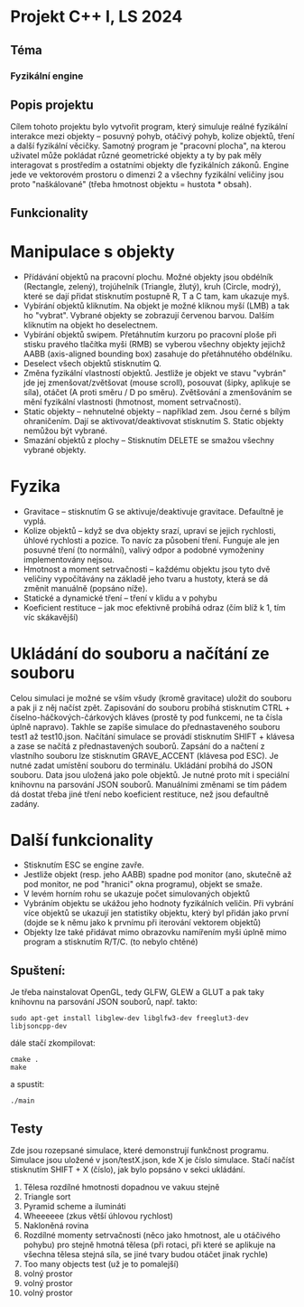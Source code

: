 # Projekt C++ I, LS 2024

## Téma

### Fyzikální engine

## Popis projektu

Cílem tohoto projektu bylo vytvořit program, který simuluje reálné fyzikální interakce mezi objekty – posuvný pohyb, otáčivý pohyb, kolize objektů, tření a další fyzikální věcičky. Samotný program je "pracovní plocha", na kterou uživatel může pokládat různé geometrické objekty a ty by pak měly interagovat s prostředím a ostatními objekty dle fyzikálních zákonů. Engine jede ve vektorovém prostoru o dimenzi 2 a všechny fyzikální veličiny jsou proto "naškálované" (třeba hmotnost objektu = hustota * obsah).

## Funkcionality

# Manipulace s objekty

- Přídávání objektů na pracovní plochu. Možné objekty jsou obdélník (Rectangle, zelený), trojúhelník (Triangle, žlutý), kruh (Circle, modrý), které se dají přidat stisknutím postupně R, T a C tam, kam ukazuje myš.
- Vybírání objektů kliknutím. Na objekt je možné kliknou myší (LMB) a tak ho "vybrat". Vybrané objekty se zobrazují červenou barvou. Dalším kliknutím na objekt ho deselectnem.
- Vybírání objektů swipem. Přetáhnutím kurzoru po pracovní ploše při stisku pravého tlačítka myši (RMB) se vyberou všechny objekty jejichž AABB (axis-aligned bounding box) zasahuje do přetáhnutého obdélníku.
- Deselect všech objektů stisknutím Q.
- Změna fyzikální vlastností objektů. Jestliže je objekt ve stavu "vybrán" jde jej zmenšovat/zvětšovat (mouse scroll), posouvat (šipky, aplikuje se síla), otáčet (A proti směru / D po směru). Zvětšování a zmenšováním se mění fyzikální vlastnosti (hmotnost, moment setrvačnosti).
- Static objekty – nehnutelné objekty – například zem. Jsou černé s bílým ohraničením. Dají se aktivovat/deaktivovat stisknutím S. Static objekty nemůžou být vybrané.
- Smazání objektů z plochy – Stisknutím DELETE se smažou všechny vybrané objekty.

# Fyzika

- Gravitace – stisknutím G se aktivuje/deaktivuje gravitace. Defaultně je vyplá.
- Kolize objektů – když se dva objekty srazí, upraví se jejich rychlosti, úhlové rychlosti a pozice. To navíc za působení tření. Funguje ale jen posuvné tření (to normální), valivý odpor a podobné vymoženiny implementovány nejsou.
- Hmotnost a moment setrvačnosti – každému objektu jsou tyto dvě veličiny vypočítávány na základě jeho tvaru a hustoty, která se dá změnit manuálně (popsáno níže).
- Statické a dynamické tření – tření v klidu a v pohybu
- Koeficient restituce – jak moc efektivně probíhá odraz (čím blíž k 1, tím víc skákavější)

# Ukládání do souboru a načítání ze souboru

Celou simulaci je možné se vším všudy (kromě gravitace) uložit do souboru a pak ji z něj načíst zpět. Zapisování do souboru probíhá stisknutím CTRL + číselno-háčkových-čárkových kláves (prostě ty pod funkcemi, ne ta čísla úplně napravo). Takhle se zapíše simulace do přednastaveného souboru test1 až test10.json. Načítání simulace se provádí stisknutím SHIFT + klávesa a zase se načítá z přednastavených souborů. Zapsání do a načtení z vlastního souboru lze stisknutím GRAVE_ACCENT (klávesa pod ESC). Je nutné zadat umístění souboru do terminálu.
Ukládání probíhá do JSON souboru. Data jsou uložená jako pole objektů. Je nutné proto mít i speciální knihovnu na parsování JSON souborů.
Manuálními změnami se tím pádem dá dostat třeba jiné tření nebo koeficient restituce, než jsou defaultně zadány.

# Další funkcionality

- Stisknutím ESC se engine zavře.
- Jestliže objekt (resp. jeho AABB) spadne pod monitor (ano, skutečně až pod monitor, ne pod "hranici" okna programu), objekt se smaže.
- V levém horním rohu se ukazuje počet simulovaných objektů
- Vybráním objektu se ukážou jeho hodnoty fyzikálních veličin. Při vybrání více objektů se ukazují jen statistiky objektu, který byl přidán jako první (dojde se k němu jako k prvnímu při iterování vektorem objektů)
- Objekty lze také přidávat mimo obrazovku namířením myši úplně mimo program a stisknutím R/T/C. (to nebylo chtěné)

## Spuštení:

Je třeba nainstalovat OpenGL, tedy GLFW, GLEW a GLUT a pak taky knihovnu na parsování JSON souborů, např. takto:

```
sudo apt-get install libglew-dev libglfw3-dev freeglut3-dev libjsoncpp-dev
```

dále stačí zkompilovat:

```
cmake .
make
```

a spustit:

```
./main
```

## Testy
Zde jsou rozepsané simulace, které demonstrují funkčnost programu. Simulace jsou uložené v json/testX.json, kde X je číslo simulace. Stačí načíst stisknutím SHIFT + X (číslo), jak bylo popsáno v sekci ukládání.

1. Tělesa rozdílné hmotnosti dopadnou ve vakuu stejně
2. Triangle sort
3. Pyramid scheme a ilumináti
4. Wheeeeee (zkus větší úhlovou rychlost)
5. Nakloněná rovina
6. Rozdílné momenty setrvačnosti (něco jako hmotnost, ale u otáčivého pohybu) pro stejně hmotná tělesa (při rotaci, při které se aplikuje na všechna tělesa stejná síla, se jiné tvary budou otáčet jinak rychle)
7. Too many objects test (už je to pomalejší)
8. volný prostor
9. volný prostor
10. volný prostor